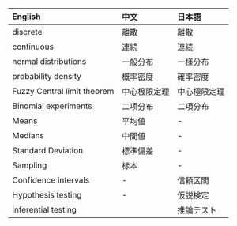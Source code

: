 | English | 中文 | 日本語 |
| :--- | :--- | :--- |
| discrete | 離散 | 離散 |
| continuous | 連続 | 連続 |
| normal distributions | 一般分布 | 一様分布 |
| probability density |概率密度 |確率密度
| Fuzzy Central limit theorem | 中心极限定理| 中心極限定理
| Binomial experiments | 二项分布|二項分布
| Means | 平均値| -
| Medians | 中間値| -
| Standard Deviation | 標準偏差| -
| Sampling | 标本| -
| Confidence intervals | -| 信頼区間
| Hypothesis testing | - |仮説検定|
| inferential testing | | 推論テスト
